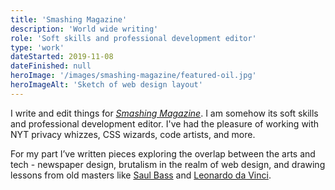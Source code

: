 ```yaml
---
title: 'Smashing Magazine'
description: 'World wide writing'
role: 'Soft skills and professional development editor'
type: 'work'
dateStarted: 2019-11-08
dateFinished: null
heroImage: '/images/smashing-magazine/featured-oil.jpg'
heroImageAlt: 'Sketch of web design layout'
---
```


I write and edit things for [_Smashing Magazine_](https://smashingmagazine.com). I am somehow its soft skills and professional development editor. I've had the pleasure of working with NYT privacy whizzes, CSS wizards, code artists, and more.

For my part I’ve written pieces exploring the overlap between the arts and tech - newspaper design, brutalism in the realm of web design, and drawing lessons from old masters like [Saul Bass](https://www.smashingmagazine.com/2021/02/saul-bass-teach-web-design/) and [Leonardo da Vinci](https://www.smashingmagazine.com/2023/03/leonardo-da-vinci-teach-web-design/).
